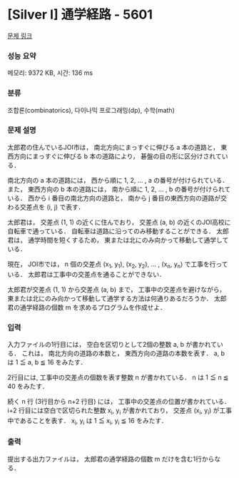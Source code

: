 # [Silver I] 通学経路 - 5601 

[문제 링크](https://www.acmicpc.net/problem/5601) 

### 성능 요약

메모리: 9372 KB, 시간: 136 ms

### 분류

조합론(combinatorics), 다이나믹 프로그래밍(dp), 수학(math)

### 문제 설명

<p>太郎君の住んでいるJOI市は， 南北方向にまっすぐに伸びる a 本の道路と， 東西方向にまっすぐに伸びる b 本の道路により， 碁盤の目の形に区分けされている．</p>

<p>南北方向の a 本の道路には， 西から順に 1, 2, ... , a の番号が付けられている． また， 東西方向の b 本の道路には， 南から順に 1, 2, ... , b の番号が付けられている． 西から i 番目の南北方向の道路と， 南から j 番目の東西方向の道路が交わる交差点を (i, j) で表す．</p>

<p>太郎君は， 交差点 (1, 1) の近くに住んでおり， 交差点 (a, b) の近くのJOI高校に自転車で通っている． 自転車は道路に沿ってのみ移動することができる． 太郎君は， 通学時間を短くするため， 東または北にのみ向かって移動して通学している．</p>

<p>現在， JOI市では， n 個の交差点 (x<sub>1</sub>, y<sub>1</sub>), (x<sub>2</sub>, y<sub>2</sub>), ... , (x<sub>n</sub>, y<sub>n</sub>) で工事を行っている． 太郎君は工事中の交差点を通ることができない．</p>

<p>太郎君が交差点 (1, 1) から交差点 (a, b) まで， 工事中の交差点を避けながら， 東または北にのみ向かって移動して通学する方法は何通りあるだろうか． 太郎君の通学経路の個数 m を求めるプログラムを作成せよ．</p>

### 입력 

 <p>入力ファイルの1行目には， 空白を区切りとして2個の整数 a, b が書かれている． これは， 南北方向の道路の本数と， 東西方向の道路の本数を表す． a, b は 1 ≦ a, b ≦ 16 をみたす．</p>

<p>2行目には, 工事中の交差点の個数を表す整数 n が書かれている． n は 1 ≦ n ≦ 40 をみたす．</p>

<p>続く n 行 (3行目から n+2 行目) には， 工事中の交差点の位置が書かれている． i+2 行目には空白で区切られた整数 x<sub>i</sub>, y<sub>i</sub> が書かれており， 交差点 (x<sub>i</sub>, y<sub>i</sub>) が工事中であることを表す． x<sub>i</sub>, y<sub>i</sub> は 1 ≦ x<sub>i</sub>, y<sub>i</sub> ≦ 16 をみたす．</p>

### 출력 

 <p>提出する出力ファイルは， 太郎君の通学経路の個数 m だけを含む1行からなる．</p>


